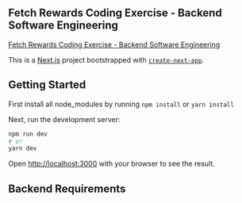 ## Fetch Rewards Coding Exercise - Backend Software Engineering
[Fetch Rewards Coding Exercise - Backend Software Engineering](https://github.com/kimaniwalker/Fetch-Rewards-Coding-Exercise/files/8376309/Fetchpdf.pdf)

This is a [Next.js](https://nextjs.org/) project bootstrapped with [`create-next-app`](https://github.com/vercel/next.js/tree/canary/packages/create-next-app).

## Getting Started

First install all node_modules by running
`npm install` or `yarn install`

Next, run the development server:

```bash
npm run dev
# or
yarn dev
```

Open [http://localhost:3000](http://localhost:3000) with your browser to see the result.

## Backend Requirements


